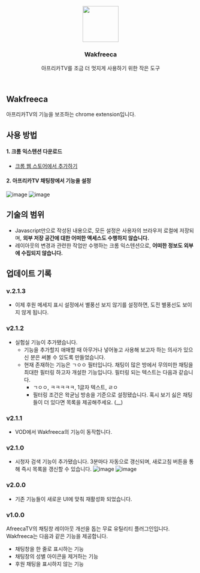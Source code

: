 <p align="center">
  <img src="https://github.com/Zabee52/Wakfreeca/assets/93498724/a662f369-335a-4c77-99fc-ab3e3467744f" height="96">
  <h3 align="center">Wakfreeca</h3>
</p>

<p align="center">
  아프리카TV를 조금 더 멋지게 사용하기 위한 작은 도구
</p>

<br/>

## Wakfreeca

아프리카TV의 기능을 보조하는 chrome extension입니다.

## 사용 방법

#### 1. 크롬 익스텐션 다운로드
- [크롬 웹 스토어에서 추가하기](https://chromewebstore.google.com/u/2/detail/wakfreeca/ppiicfcfonlkjdenhjblpdlniehkpalf?hl=ko)

#### 2. 아프리카TV 채팅창에서 기능을 설정
![image](https://github.com/Zabee52/Wakfreeca/assets/93498724/75a11f8c-56a1-400a-ba24-781ff5f8f077)
![image](https://github.com/Zabee52/Wakfreeca/assets/93498724/a317c3e4-7166-4e15-a327-25c09e03116c)

## 기술의 범위
- Javascript만으로 작성된 내용으로, 모든 설정은 사용자의 브라우저 로컬에 저장되며, __외부 저장 공간에 대한 어떠한 액세스도 수행하지 않습니다.__
- 레이아웃의 변경과 관련한 작업만 수행하는 크롬 익스텐션으로, __어떠한 정보도 외부에 수집되지 않습니다.__

## 업데이트 기록
### v.2.1.3
- 이제 후원 메세지 표시 설정에서 별풍선 보지 않기를 설정하면, 도전 별풍선도 보이지 않게 됩니다.

### v2.1.2
- 실험실 기능이 추가됐습니다.
  - 기능을 추가할지 애매할 때 아무거나 넣어놓고 사용해 보고자 하는 의사가 있으신 분은 써볼 수 있도록 만들었습니다.
  - 현재 존재하는 기능은 ㄱㅇㅇ 필터입니다. 채팅이 많은 방에서 무의미한 채팅을 최대한 필터링 하고자 개설한 기능입니다. 필터링 되는 텍스트는 다음과 같습니다.
    - ㄱㅇㅇ, ㅋㅋㅋㅋㅋ, 1글자 텍스트, ㄹㅇ
    - 필터링 조건은 왁굳님 방송을 기준으로 설정됐습니다. 혹시 보기 싫은 채팅들이 더 있다면 목록을 제공해주세요. (__)

### v2.1.1
- VOD에서 Wakfreeca의 기능이 동작합니다.

### v2.1.0
- 시청자 검색 기능이 추가됐습니다. 3분마다 자동으로 갱신되며, 새로고침 버튼을 통해 즉시 목록을 갱신할 수 있습니다.
  ![image](https://github.com/Zabee52/Wakfreeca/assets/93498724/f3ab9098-a830-4e04-bd7b-37d3bb4f86ac)
  ![image](https://github.com/Zabee52/Wakfreeca/assets/93498724/8fd624ac-644a-4ba2-9102-286fd326ba6e)

### v2.0.0
- 기존 기능들이 새로운 UI에 맞춰 재활성화 되었습니다.

### v1.0.0
AfreecaTV의 채팅창 레이아웃 개선을 돕는 무료 유틸리티 플러그인입니다.
Wakfreeca는 다음과 같은 기능을 제공합니다.
- 채팅창을 한 줄로 표시하는 기능
- 채팅창의 성별 아이콘을 제거하는 기능
- 후원 채팅을 표시하지 않는 기능
